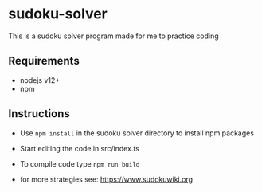 # sudoku-solver
This is a sudoku solver program made for me to practice coding

## Requirements
* nodejs v12+
* npm

## Instructions
* Use `npm install` in the sudoku solver directory to install npm packages
* Start editing the code in src/index.ts
* To compile code type `npm run build`

* for more strategies see: https://www.sudokuwiki.org
